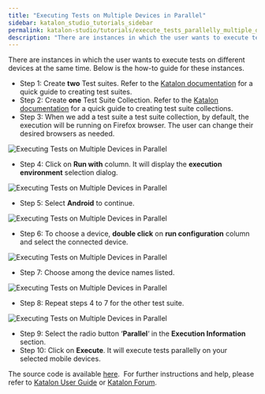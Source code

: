 ```yaml
---
title: "Executing Tests on Multiple Devices in Parallel"
sidebar: katalon_studio_tutorials_sidebar
permalink: katalon-studio/tutorials/execute_tests_parallelly_multiple_devices.html
description: "There are instances in which the user wants to execute tests on different devices parallelly. This is the how-to guide for these instances."
---
```

There are instances in which the user wants to execute tests on different devices at the same time. Below is the how-to guide for these instances.

*   Step 1: Create **two** Test suites. Refer to the [Katalon documentatio](https://docs.katalon.com/x/mAvR)[n](https://docs.katalon.com/x/7AAM) for a quick guide to creating test suites.
*   Step 2: Create **one** Test Suite Collection. Refer to the [Katalon documentation](https://docs.katalon.com/x/NgvR) for a quick guide to creating test suite collections.
*   Step 3: When we add a test suite a test suite collection, by default, the execution will be running on Firefox browser. The user can change their desired browsers as needed.

![Executing Tests on Multiple Devices in Parallel ](../../images/katalon-studio/tutorials/execute_tests_parallelly_multiple_devices/Executing-Tests-on-Multiple-Devices-in-Parallel-3.png)

*   Step 4: Click on **Run with** column. It will display the **execution environment** selection dialog.

![Executing Tests on Multiple Devices in Parallel](../../images/katalon-studio/tutorials/execute_tests_parallelly_multiple_devices/Executing-Tests-on-Multiple-Devices-in-Parallel-4.png)

*   Step 5: Select **Android** to continue.

![Executing Tests on Multiple Devices in Parallel](../../images/katalon-studio/tutorials/execute_tests_parallelly_multiple_devices/Executing-Tests-on-Multiple-Devices-in-Parallel-5.png)

*   Step 6: To choose a device, **double click** on **run configuration** column and select the connected device.

![Executing Tests on Multiple Devices in Parallel](../../images/katalon-studio/tutorials/execute_tests_parallelly_multiple_devices/Executing-Tests-on-Multiple-Devices-in-Parallel-6.png)

*   Step 7: Choose among the device names listed.

![Executing Tests on Multiple Devices in Parallel ](../../images/katalon-studio/tutorials/execute_tests_parallelly_multiple_devices/Executing-Tests-on-Multiple-Devices-in-Parallel-7.png)

*   Step 8: Repeat steps 4 to 7 for the other test suite.

![Executing Tests on Multiple Devices in Parallel](../../images/katalon-studio/tutorials/execute_tests_parallelly_multiple_devices/Executing-Tests-on-Multiple-Devices-in-Parallel-8.png)

*   Step 9: Select the radio button ‘**Parallel**‘ in the **Execution Information** section.
*   Step 10: Click on **Execute**. It will execute tests parallelly on your selected mobile devices.

The source code is available [here](https://github.com/katalon-studio/katalon-mobile-automation).  For further instructions and help, please refer to [Katalon User Guide](https://docs.katalon.com/x/oArR) or [Katalon Forum](https://forum.katalon.com/).